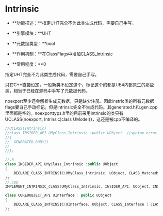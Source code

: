 # Intrinsic

- **功能描述：**指定UHT完全不为此类生成代码，需要自己手写。

- **引擎模块：**UHT
- **元数据类型：**bool
- **作用机制：**在ClassFlags中增加[CLASS_Intrinsic](../../../Flags/EClassFlags/CLASS_Intrinsic.md)
- **常用程度：**0

指定UHT完全不为此类生成代码，需要自己手写。

只在C++直接设定，一般新类不设定这个，标记这个的都是UE4内部原生的那些类，相当于已经在源码中手写了元数据代码。

noexport至少还会解析生成元数据，只是缺少注册。因此instric类的所有元数据flags要自己手动标记。但是intrinsic完全不生成代码。其generated.h和.gen.cpp里面都是空的。noexporttyps.h里的目前采用intrinsic的类只有UCLASS(noexport, Intrinsic)class UModel{}，这还是被cpp不编译的。

```cpp
//UCLASS(Intrinsic)
//class INSIDER_API UMyClass_Intrinsic :public UObject	//syntax error: missing ';' before '<class-head>'
//{
//	GENERATED_BODY()
//
//};

//.h
class INSIDER_API UMyClass_Intrinsic :public UObject
{
	DECLARE_CLASS_INTRINSIC(UMyClass_Intrinsic, UObject, CLASS_MatchedSerializers, TEXT("/Script/Insider"))
};
//.cpp
IMPLEMENT_INTRINSIC_CLASS(UMyClass_Intrinsic, INSIDER_API, UObject, INSIDER_API, "/Script/Insider", {})

class COREUOBJECT_API UInterface : public UObject
{
	DECLARE_CLASS_INTRINSIC(UInterface, UObject, CLASS_Interface | CLASS_Abstract, TEXT("/Script/CoreUObject"))
};
```